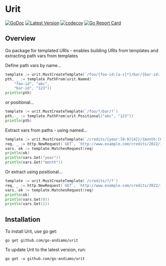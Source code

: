 # Urit
[![GoDoc](https://godoc.org/github.com/go-andiamo/urit?status.svg)](https://pkg.go.dev/github.com/go-andiamo/urit)
[![Latest Version](https://img.shields.io/github/v/tag/go-andiamo/urit.svg?sort=semver&style=flat&label=version&color=blue)](https://github.com/go-andiamo/urit/releases)
[![codecov](https://codecov.io/gh/go-andiamo/urit/branch/main/graph/badge.svg?token=igjnZdgh0e)](https://codecov.io/gh/go-andiamo/urit)
[![Go Report Card](https://goreportcard.com/badge/github.com/go-andiamo/urit)](https://goreportcard.com/report/github.com/go-andiamo/urit)

## Overview

Go package for templated URIs - enables building URIs from templates and extracting path vars from templates

Define path vars by name...
```go
template := urit.MustCreateTemplate(`/foo/{foo-id:[a-z]*}/bar/{bar-id:[0-9]*}`)
pth, _ := template.PathFrom(urit.Named(
    "foo-id", "abc",
    "bar-id", "123"))
println(pth)
```
or positional...
```go
template := urit.MustCreateTemplate(`/foo/?/bar/?`)
pth, _ := template.PathFrom(urit.Positional("abc", "123"))
println(pth)
```

Extract vars from paths - using named...
```go
template := urit.MustCreateTemplate(`/credits/{year:[0-9]{4}}/{month:[0-9]{2}}`)
req, _ := http.NewRequest(`GET`, `http://www.example.com/credits/2022/11`, nil)
vars, ok := template.MatchesRequest(req)
println(ok)
println(vars.Get("year"))
println(vars.Get("month"))
```
Or extract using positional...
```go
template := urit.MustCreateTemplate(`/credits/?/?`)
req, _ := http.NewRequest(`GET`, `http://www.example.com/credits/2022/11`, nil)
vars, ok := template.MatchesRequest(req)
println(ok)
println(vars.Get(0))
println(vars.Get(1))
```

## Installation
To install Urit, use go get:

    go get github.com/go-andiamo/urit

To update Urit to the latest version, run:

    go get -u github.com/go-andiamo/urit

